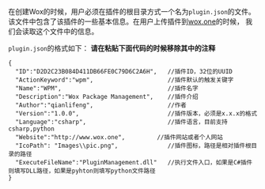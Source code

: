 在创建Wox的时候，用户必须在插件的根目录方式一个名为`plugin.json`的文件。该文件中包含了该插件的一些基本信息。在用户上传插件到[wox.one](http://www.wox.one)的时候，
我们会读取这个文件中的信息。  

`plugin.json`的格式如下：
**请在粘贴下面代码的时候移除其中的注释**
```
{
  "ID":"D2D2C23B084D411DB66FE0C79D6C2A6H",   //插件ID，32位的UUID
  "ActionKeyword":"wpm",                     //插件默认的触发关键字
  "Name":"WPM",                              //插件名字
  "Description":"Wox Package Management",    //插件介绍
  "Author":"qianlifeng",                     //作者
  "Version":"1.0.0",                         //插件版本，必须是x.x.x的格式
  "Language":"csharp",                       //插件语言，目前支持csharp,python
  "Website":"http://www.wox.one",         //插件网站或者个人网站
  "IcoPath": "Images\\pic.png",              //插件图标，路径是相对插件根目录的路径
  "ExecuteFileName":"PluginManagement.dll"   //执行文件入口，如果是C#插件则填写DLL路径，如果是pyhton则填写python文件路径
}
```
